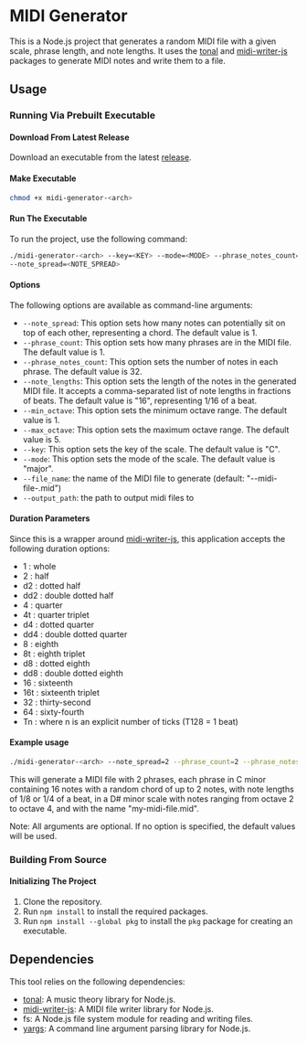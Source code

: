 # MIDI Generator

This is a Node.js project that generates a random MIDI file with a given scale, phrase length, and note lengths. It uses the [tonal](https://www.npmjs.com/package/tonal) and [midi-writer-js](https://www.npmjs.com/package/midi-writer-js) packages to generate MIDI notes and write them to a file.

## Usage

### Running Via Prebuilt Executable 

#### Download From Latest Release

Download an executable from the latest [release](https://github.com/ammilam/midi-generator/releases/tag/latest).

#### Make Executable

```bash
chmod +x midi-generator-<arch>
```

#### Run The Executable

To run the project, use the following command:

```bash
./midi-generator-<arch> --key=<KEY> --mode=<MODE> --phrase_notes_count=<PHRASE_NOTES_COUNT> --note_lengths=<NOTE_LENGTHS> --min_octave=<MIN_OCTAVE> --max_octave=<MAX_OCTAVE> --file_name=<FILE_NAME>
--note_spread=<NOTE_SPREAD>
```

#### Options

The following options are available as command-line arguments:

- `--note_spread`: This option sets how many notes can potentially sit on top of each other, representing a chord. The default value is 1.
- `--phrase_count`: This option sets how many phrases are in the MIDI file. The default value is 1.
- `--phrase_notes_count`: This option sets the number of notes in each phrase. The default value is 32.
- `--note_lengths`: This option sets the length of the notes in the generated MIDI file. It accepts a comma-separated list of note lengths in fractions of beats. The default value is "16", representing 1/16 of a beat.
- `--min_octave`: This option sets the minimum octave range. The default value is 1.
- `--max_octave`: This option sets the maximum octave range. The default value is 5.
- `--key`: This option sets the key of the scale. The default value is "C".
- `--mode`: This option sets the mode of the scale. The default value is "major".
- `--file_name`: the name of the MIDI file to generate (default: "<key>-<mode>-midi-file-<current date>.mid")
- `--output_path`: the path to output midi files to

#### Duration Parameters

Since this is a wrapper around [midi-writer-js](https://www.npmjs.com/package/midi-writer-js), this application accepts the following duration options:

- 1 : whole
- 2 : half
- d2 : dotted half
- dd2 : double dotted half
- 4 : quarter
- 4t : quarter triplet
- d4 : dotted quarter
- dd4 : double dotted quarter
- 8 : eighth
- 8t : eighth triplet
- d8 : dotted eighth
- dd8 : double dotted eighth
- 16 : sixteenth
- 16t : sixteenth triplet
- 32 : thirty-second
- 64 : sixty-fourth
- Tn : where n is an explicit number of ticks (T128 = 1 beat)


#### Example usage

```bash
./midi-generator-<arch> --note_spread=2 --phrase_count=2 --phrase_notes_count=16 --note_lengths=8,4 --min_octave=2 --max_octave=4 --key=C --mode=minor --file_name="my-midi-file.mid"
```

This will generate a MIDI file with 2 phrases, each phrase in C minor containing 16 notes with a random chord of up to 2 notes, with note lengths of 1/8 or 1/4 of a beat, in a D# minor scale with notes ranging from octave 2 to octave 4, and with the name "my-midi-file.mid".

Note: All arguments are optional. If no option is specified, the default values will be used.


### Building From Source

#### Initializing The Project

1. Clone the repository.
2. Run `npm install` to install the required packages.
3. Run `npm install --global pkg` to install the `pkg` package for creating an executable.

## Dependencies

This tool relies on the following dependencies:

- [tonal](https://www.npmjs.com/package/tonal): A music theory library for Node.js.
- [midi-writer-js](https://www.npmjs.com/package/midi-writer-js): A MIDI file writer library for Node.js.
- fs: A Node.js file system module for reading and writing files.
- [yargs](https://www.npmjs.com/package/yargs): A command line argument parsing library for Node.js.